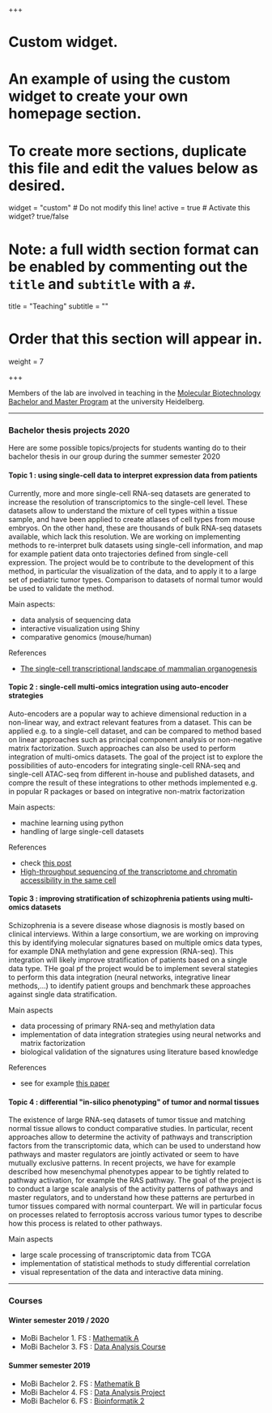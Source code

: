 +++
# Custom widget.
# An example of using the custom widget to create your own homepage section.
# To create more sections, duplicate this file and edit the values below as desired.
widget = "custom"  # Do not modify this line!
active = true  # Activate this widget? true/false

# Note: a full width section format can be enabled by commenting out the `title` and `subtitle` with a `#`.
title = "Teaching"
subtitle = ""

# Order that this section will appear in.
weight = 7

+++

Members of the lab are involved in teaching in the [Molecular Biotechnology Bachelor and Master Program](https://www.uni-heidelberg.de/courses/prospective/academicprograms/Molecular_Biotechnology_en_ba.html) at the university Heidelberg.

*************

### Bachelor thesis projects 2020

Here are some possible topics/projects for students wanting do to their bachelor thesis in our group during the summer semester 2020

#### Topic 1 : using single-cell data to interpret expression data from patients

Currently, more and more single-cell RNA-seq datasets are generated to increase the resolution of transcriptomics to the single-cell level. These datasets allow to understand the mixture of cell types within a tissue sample, and have been applied to create atlases of cell types from mouse embryos. On the other hand, these are thousands of bulk RNA-seq datasets available, which lack this resolution. We are working on implementing methods to re-interpret bulk datasets using single-cell information, and map for example patient data onto trajectories defined from single-cell expression. The project would be to contribute to the development of this method, in particular the visualization of the data, and to apply it to a large set of pediatric tumor types. Comparison to datasets of normal tumor would be used to validate the method.

Main aspects:

* data analysis of sequencing data
* interactive visualization using Shiny
* comparative genomics (mouse/human)

References

* [The single-cell transcriptional landscape of mammalian organogenesis](http://www.nature.com/articles/s41586-019-0969-x)

#### Topic 2 : single-cell multi-omics integration using auto-encoder strategies

Auto-encoders are a popular way to achieve dimensional reduction in a non-linear way, and extract relevant features from a dataset. This can be applied e.g. to a single-cell dataset, and can be compared to method based on linear approaches such as principal component analysis or non-negative matrix factorization. Suxch approaches can also be used to perform integration of multi-omics datasets. The goal of the project ist to explore the possibilities of auto-encoders for integrating single-cell RNA-seq and single-cell ATAC-seq from different in-house and published datasets, and compre the result of these integrations to other methods implemented e.g. in popular R packages or based on integrative non-matrix factorization

Main aspects:

* machine learning using python
* handling of large single-cell datasets

References

* check [this post](https://towardsdatascience.com/deep-learning-for-data-integration-46d51601f781)
* [High-throughput sequencing of the transcriptome and chromatin accessibility in the same cell](http://www.nature.com/articles/s41587-019-0290-0)

#### Topic 3 : improving stratification of schizophrenia patients using multi-omics datasets

Schizophrenia is a severe disease whose diagnosis is mostly based on clinical interviews. Within a large consortium, we are working on improving this by identifying molecular signatures based on multiple omics data types, for example DNA methylation and gene expression (RNA-seq). This integration will likely improve stratification of patients based on a single data type. THe goal pf the project would be to implement several stategies to perform this data integration (neural networks, integrative linear methods,...) to identify patient groups and benchmark these approaches against single data stratification.

Main aspects

* data processing of primary RNA-seq and methylation data
* implementation of data integration strategies using neural networks and matrix factorization
* biological validation of the signatures using literature based knowledge

References

* see for example [this paper](https://journals.plos.org/plosone/article?id=10.1371/journal.pone.0095875#s2)



#### Topic 4 : differential "in-silico phenotyping" of tumor and normal tissues

The existence of large RNA-seq datasets of tumor tissue and matching normal tissue allows to conduct comparative studies. In particular, recent approaches allow to determine the activity of pathways and transcription factors from the transcriptomic data, which can be used to understand how pathways and master regulators are jointly activated or seem to have mutually exclusive patterns. In recent projects, we have for example described how mesenchymal phenotypes appear to be tightly related to pathway activation, for example the RAS pathway. The goal of the project is to conduct a large scale analysis of the activity patterns of pathways and master regulators, and to understand how these patterns are perturbed in tumor tissues compared with normal counterpart. We will in particular focus on processes related to ferroptosis accross various tumor types to describe how this process is related to other pathways.

Main aspects

* large scale processing of transcriptomic data from TCGA
* implementation of statistical methods to study differential correlation
* visual representation of the data and interactive data mining.


*************

### Courses

#### Winter semester 2019 / 2020

* MoBi Bachelor 1. FS :  [Mathematik A](http://bioinfo.ipmb.uni-heidelberg.de/crg/mathea/)
* MoBi Bachelor 3. FS :  [Data Analysis Course](http://bioinfo.ipmb.uni-heidelberg.de/crg/datascience3fs/)


#### Summer semester 2019 

* MoBi Bachelor 2. FS :  [Mathematik B](http://bioinfo.ipmb.uni-heidelberg.de/crg/matheb/)
* MoBi Bachelor 4. FS :  [Data Analysis Project](https://datascience-mobi.github.io)
* MoBi Bachelor 6. FS :  [Bioinformatik 2](http://bioinfo.ipmb.uni-heidelberg.de/crg/bioinfo2/)

